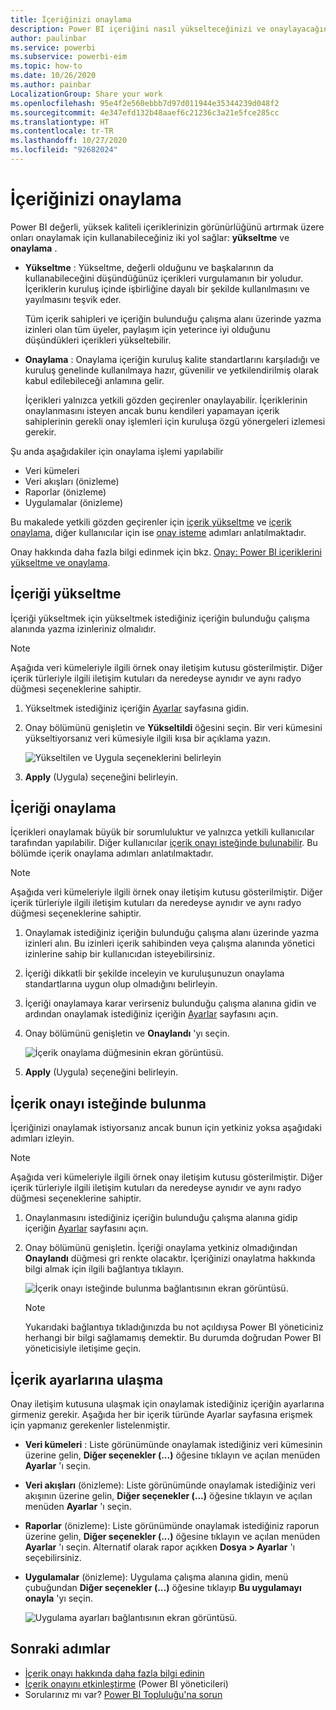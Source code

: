 ```yaml
---
title: İçeriğinizi onaylama
description: Power BI içeriğini nasıl yükselteceğinizi ve onaylayacağınızı öğrenin.
author: paulinbar
ms.service: powerbi
ms.subservice: powerbi-eim
ms.topic: how-to
ms.date: 10/26/2020
ms.author: painbar
LocalizationGroup: Share your work
ms.openlocfilehash: 95e4f2e560ebbb7d97d011944e35344239d048f2
ms.sourcegitcommit: 4e347efd132b48aaef6c21236c3a21e5fce285cc
ms.translationtype: HT
ms.contentlocale: tr-TR
ms.lasthandoff: 10/27/2020
ms.locfileid: "92682024"
---
```

# <a name="endorse-your-content"></a>İçeriğinizi onaylama

Power BI değerli, yüksek kaliteli içeriklerinizin görünürlüğünü artırmak üzere onları onaylamak için kullanabileceğiniz iki yol sağlar: **yükseltme** ve **onaylama** .

* **Yükseltme** : Yükseltme, değerli olduğunu ve başkalarının da kullanabileceğini düşündüğünüz içerikleri vurgulamanın bir yoludur. İçeriklerin kuruluş içinde işbirliğine dayalı bir şekilde kullanılmasını ve yayılmasını teşvik eder.

    Tüm içerik sahipleri ve içeriğin bulunduğu çalışma alanı üzerinde yazma izinleri olan tüm üyeler, paylaşım için yeterince iyi olduğunu düşündükleri içerikleri yükseltebilir.

* **Onaylama** : Onaylama içeriğin kuruluş kalite standartlarını karşıladığı ve kuruluş genelinde kullanılmaya hazır, güvenilir ve yetkilendirilmiş olarak kabul edilebileceği anlamına gelir.

    İçerikleri yalnızca yetkili gözden geçirenler onaylayabilir. İçeriklerinin onaylanmasını isteyen ancak bunu kendileri yapamayan içerik sahiplerinin gerekli onay işlemleri için kuruluşa özgü yönergeleri izlemesi gerekir.

Şu anda aşağıdakiler için onaylama işlemi yapılabilir
* Veri kümeleri
* Veri akışları (önizleme)
* Raporlar (önizleme)
* Uygulamalar (önizleme)

Bu makalede yetkili gözden geçirenler için [içerik yükseltme](#promote-content) ve [içerik onaylama](#certify-content), diğer kullanıcılar için ise [onay isteme](#request-content-certification) adımları anlatılmaktadır.

Onay hakkında daha fazla bilgi edinmek için bkz. [Onay: Power BI içeriklerini yükseltme ve onaylama](service-endorsement-overview.md).

## <a name="promote-content"></a>İçeriği yükseltme

İçeriği yükseltmek için yükseltmek istediğiniz içeriğin bulunduğu çalışma alanında yazma izinleriniz olmalıdır.

>[!NOTE]
>Aşağıda veri kümeleriyle ilgili örnek onay iletişim kutusu gösterilmiştir. Diğer içerik türleriyle ilgili iletişim kutuları da neredeyse aynıdır ve aynı radyo düğmesi seçeneklerine sahiptir. 

1. Yükseltmek istediğiniz içeriğin [Ayarlar](#how-to-get-to-content-settings) sayfasına gidin.

1. Onay bölümünü genişletin ve **Yükseltildi** öğesini seçin. Bir veri kümesini yükseltiyorsanız veri kümesiyle ilgili kısa bir açıklama yazın.

    ![Yükseltilen ve Uygula seçeneklerini belirleyin](media/service-endorse-content/power-bi-promote-content.png)

1. **Apply** (Uygula) seçeneğini belirleyin.

## <a name="certify-content"></a>İçeriği onaylama

İçerikleri onaylamak büyük bir sorumluluktur ve yalnızca yetkili kullanıcılar tarafından yapılabilir. Diğer kullanıcılar [içerik onayı isteğinde bulunabilir](#request-content-certification). Bu bölümde içerik onaylama adımları anlatılmaktadır.

>[!NOTE]
>Aşağıda veri kümeleriyle ilgili örnek onay iletişim kutusu gösterilmiştir. Diğer içerik türleriyle ilgili iletişim kutuları da neredeyse aynıdır ve aynı radyo düğmesi seçeneklerine sahiptir. 

1. Onaylamak istediğiniz içeriğin bulunduğu çalışma alanı üzerinde yazma izinleri alın. Bu izinleri içerik sahibinden veya çalışma alanında yönetici izinlerine sahip bir kullanıcıdan isteyebilirsiniz.

1. İçeriği dikkatli bir şekilde inceleyin ve kuruluşunuzun onaylama standartlarına uygun olup olmadığını belirleyin.

1. İçeriği onaylamaya karar verirseniz bulunduğu çalışma alanına gidin ve ardından onaylamak istediğiniz içeriğin [Ayarlar](#how-to-get-to-content-settings) sayfasını açın.

1. Onay bölümünü genişletin ve **Onaylandı** 'yı seçin. 

    ![İçerik onaylama düğmesinin ekran görüntüsü.](media/service-endorse-content/power-bi-certify-content.png)

1. **Apply** (Uygula) seçeneğini belirleyin.

## <a name="request-content-certification"></a>İçerik onayı isteğinde bulunma

İçeriğinizi onaylamak istiyorsanız ancak bunun için yetkiniz yoksa aşağıdaki adımları izleyin.

>[!NOTE]
>Aşağıda veri kümeleriyle ilgili örnek onay iletişim kutusu gösterilmiştir. Diğer içerik türleriyle ilgili iletişim kutuları da neredeyse aynıdır ve aynı radyo düğmesi seçeneklerine sahiptir. 

1. Onaylanmasını istediğiniz içeriğin bulunduğu çalışma alanına gidip içeriğin [Ayarlar](#how-to-get-to-content-settings) sayfasını açın.

1. Onay bölümünü genişletin. İçeriği onaylama yetkiniz olmadığından **Onaylandı** düğmesi gri renkte olacaktır. İçeriğinizi onaylatma hakkında bilgi almak için ilgili bağlantıya tıklayın.

    ![İçerik onayı isteğinde bulunma bağlantısının ekran görüntüsü.](media/service-endorse-content/power-bi-request-content-certification.png)
    <a name="no-info-redirect"></a>
    >[!NOTE]
    >Yukarıdaki bağlantıya tıkladığınızda bu not açıldıysa Power BI yöneticiniz herhangi bir bilgi sağlamamış demektir. Bu durumda doğrudan Power BI yöneticisiyle iletişime geçin.

## <a name="how-to-get-to-content-settings"></a>İçerik ayarlarına ulaşma

Onay iletişim kutusuna ulaşmak için onaylamak istediğiniz içeriğin ayarlarına girmeniz gerekir. Aşağıda her bir içerik türünde Ayarlar sayfasına erişmek için yapmanız gerekenler listelenmiştir.

* **Veri kümeleri** : Liste görünümünde onaylamak istediğiniz veri kümesinin üzerine gelin, **Diğer seçenekler (...)** öğesine tıklayın ve açılan menüden **Ayarlar** 'ı seçin.
* **Veri akışları** (önizleme): Liste görünümünde onaylamak istediğiniz veri akışının üzerine gelin, **Diğer seçenekler (...)** öğesine tıklayın ve açılan menüden **Ayarlar** 'ı seçin.


* **Raporlar** (önizleme): Liste görünümünde onaylamak istediğiniz raporun üzerine gelin, **Diğer seçenekler (...)** öğesine tıklayın ve açılan menüden **Ayarlar** 'ı seçin. Alternatif olarak rapor açıkken **Dosya > Ayarlar** 'ı seçebilirsiniz.

* **Uygulamalar** (önizleme): Uygulama çalışma alanına gidin, menü çubuğundan **Diğer seçenekler (...)** öğesine tıklayıp **Bu uygulamayı onayla** 'yı seçin.

    ![Uygulama ayarları bağlantısının ekran görüntüsü.](media/service-endorse-content/power-bi-app-settings.png)

## <a name="next-steps"></a>Sonraki adımlar

* [İçerik onayı hakkında daha fazla bilgi edinin](service-endorsement-overview.md)
* [İçerik onayını etkinleştirme](../admin/service-admin-setup-certification.md) (Power BI yöneticileri)
* Sorularınız mı var? [Power BI Topluluğu'na sorun](https://community.powerbi.com/)
